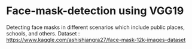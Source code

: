 # Face-mask-detection using VGG19
Detecting face masks in different scenarios which include public places, schools, and others.
Dataset : https://www.kaggle.com/ashishjangra27/face-mask-12k-images-dataset
